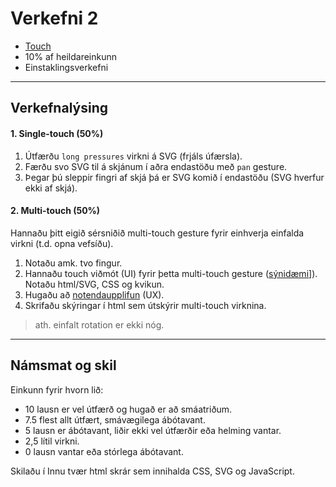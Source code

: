 # Verkefni 2 

- [Touch](https://github.com/GunnarThorunnarson/FORR3FV05EU/wiki/Touch) 
- 10% af heildareinkunn
- Einstaklingsverkefni

---

## Verkefnalýsing

#### 1. Single-touch (50%)
1. Útfærðu `long pressures` virkni á SVG (frjáls úfærsla).
1. Færðu svo SVG til á skjánum í aðra endastöðu með `pan` gesture.
1. Þegar þú sleppir fingri af skjá þá er SVG komið í endastöðu (SVG hverfur ekki af skjá).

<!-- 1. Notaðu `swipe` gesture á SVG til að láta það skjótast (hverfa) af skjánum. -->
   
#### 2. Multi-touch (50%)
Hannaðu þitt eigið sérsniðið multi-touch gesture fyrir einhverja einfalda virkni (t.d. opna vefsíðu).

1. Notaðu amk. tvo fingur.
1. Hannaðu touch viðmót (UI) fyrir þetta multi-touch gesture ([sýnidæmi](https://github.com/GunnarThorunnarson/FORR3FV05EU/blob/master/Myndir/UI_multi-touch.png)]). Notaðu html/SVG, CSS og kvikun.
1. Hugaðu að [notendaupplifun](https://github.com/GunnarThorunnarson/FORR3FV05EU/wiki/Touch#ui--ux) (UX).
1. Skrifaðu skýringar í html sem útskýrir multi-touch virknina.

> ath. einfalt rotation er ekki nóg.

---

## Námsmat og skil

Einkunn fyrir hvorn lið: 

- 10 lausn er vel útfærð og hugað er að smáatriðum.
- 7.5 flest allt útfært, smávægilega ábótavant.
- 5 lausn er ábótavant, liðir ekki vel útfærðir eða helming vantar.
- 2,5 lítil virkni.
- 0 lausn vantar eða stórlega ábótavant.
     
Skilaðu í Innu tvær html skrár sem innihalda CSS, SVG og JavaScript. 

<!-- 
The speed of the user’s gesture should be matched by the speed of the element being moved across the screen.
Spjaldtölva og minileik með tilbúna objecta í canvas í síma og spjaldtölvu. 
-->
